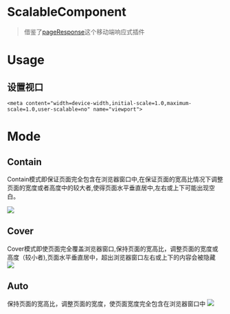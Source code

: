 # ScalableComponent

> 借鉴了[pageResponse](https://github.com/peunzhang/pageResponse/blob/master/README.md)这个移动端响应式插件

# Usage

## 设置视口
```
<meta content="width=device-width,initial-scale=1.0,maximum-scale=1.0,user-scalable=no" name="viewport">
```

# Mode

## Contain

Contain模式即保证页面完全包含在浏览器窗口中,在保证页面的宽高比情况下调整页面的宽度或者高度中的较大者,使得页面水平垂直居中,左右或上下可能出现空白。

![](https://raw.githubusercontent.com/peunzhang/pageResponse/master/pic/pageResponse_contain.gif)

## Cover

Cover模式即使页面完全覆盖浏览器窗口,保持页面的宽高比，调整页面的宽度或高度（较小者),页面水平垂直居中，超出浏览器窗口左右或上下的内容会被隐藏
![](https://raw.githubusercontent.com/peunzhang/pageResponse/master/pic/pageResponse_cover.gif)

## Auto
保持页面的宽高比，调整页面的宽度，使页面宽度完全包含在浏览器窗口中
![](https://raw.githubusercontent.com/peunzhang/pageResponse/master/pic/pageResponse_auto.gif)


